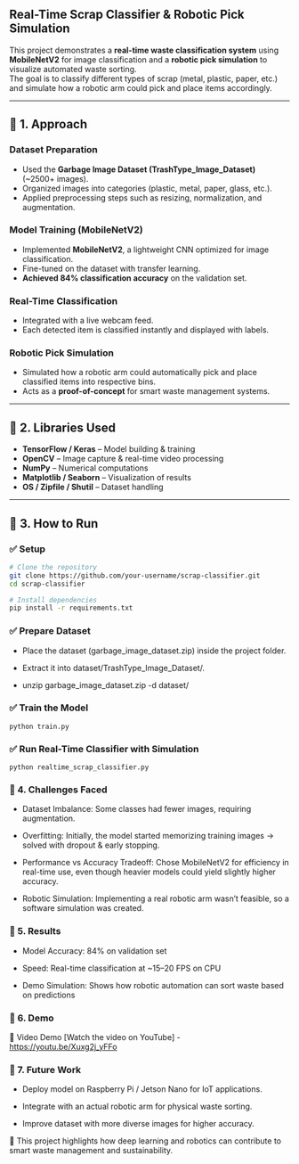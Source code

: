  ## Real-Time Scrap Classifier & Robotic Pick Simulation  

This project demonstrates a **real-time waste classification system** using **MobileNetV2** for image classification and a **robotic pick simulation** to visualize automated waste sorting.  
The goal is to classify different types of scrap (metal, plastic, paper, etc.) and simulate how a robotic arm could pick and place items accordingly.  

---

## 🔹 1. Approach  

### Dataset Preparation  
- Used the **Garbage Image Dataset (TrashType_Image_Dataset)** (~2500+ images).  
- Organized images into categories (plastic, metal, paper, glass, etc.).  
- Applied preprocessing steps such as resizing, normalization, and augmentation.  

### Model Training (MobileNetV2)  
- Implemented **MobileNetV2**, a lightweight CNN optimized for image classification.  
- Fine-tuned on the dataset with transfer learning.  
- **Achieved 84% classification accuracy** on the validation set.  

### Real-Time Classification  
- Integrated with a live webcam feed.  
- Each detected item is classified instantly and displayed with labels.  

### Robotic Pick Simulation  
- Simulated how a robotic arm could automatically pick and place classified items into respective bins.  
- Acts as a **proof-of-concept** for smart waste management systems.  

---

## 🔹 2. Libraries Used  

- **TensorFlow / Keras** – Model building & training  
- **OpenCV** – Image capture & real-time video processing  
- **NumPy** – Numerical computations  
- **Matplotlib / Seaborn** – Visualization of results  
- **OS / Zipfile / Shutil** – Dataset handling  

---

## 🔹 3. How to Run  

### ✅ Setup  
```bash
# Clone the repository
git clone https://github.com/your-username/scrap-classifier.git
cd scrap-classifier

# Install dependencies
pip install -r requirements.txt
```


### ✅ Prepare Dataset

- Place the dataset (garbage_image_dataset.zip) inside the project folder.

- Extract it into dataset/TrashType_Image_Dataset/.

- unzip garbage_image_dataset.zip -d dataset/

### ✅ Train the Model
```
python train.py
```

### ✅ Run Real-Time Classifier with Simulation
```
python realtime_scrap_classifier.py
```

### 🔹 4. Challenges Faced

- Dataset Imbalance: Some classes had fewer images, requiring augmentation.

- Overfitting: Initially, the model started memorizing training images → solved with dropout & early stopping.

- Performance vs Accuracy Tradeoff: Chose MobileNetV2 for efficiency in real-time use, even though heavier models could yield slightly higher accuracy.

- Robotic Simulation: Implementing a real robotic arm wasn’t feasible, so a software simulation was created.

### 🔹 5. Results

- Model Accuracy: 84% on validation set

- Speed: Real-time classification at ~15–20 FPS on CPU

- Demo Simulation: Shows how robotic automation can sort waste based on predictions

### 🔹 6. Demo

🎥 Video Demo [Watch the video on YouTube] - https://youtu.be/Xuxg2j_yFFo
### 🔹 7. Future Work

- Deploy model on Raspberry Pi / Jetson Nano for IoT applications.

- Integrate with an actual robotic arm for physical waste sorting.

- Improve dataset with more diverse images for higher accuracy.

📌 This project highlights how deep learning and robotics can contribute to smart waste management and sustainability.
